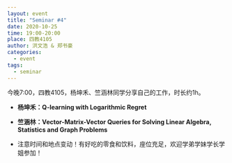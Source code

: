 ```yaml
---
layout: event
title: "Seminar #4"
date: 2020-10-25
time: 19:00-20:00
place: 四教4105
author: 洪文浩 & 郑书豪
categories:
  - event
tags:
  - seminar
---
```


今晚7:00，四教4105，杨坤禾、竺涵林同学分享自己的工作，时长约1h。

* **杨坤禾：Q-learning with Logarithmic Regret**

* **竺涵林：Vector-Matrix-Vector Queries for Solving Linear Algebra, Statistics and Graph Problems**

* 注意时间和地点变动！有好吃的零食和饮料，座位充足，欢迎学弟学妹学长学姐参加！


